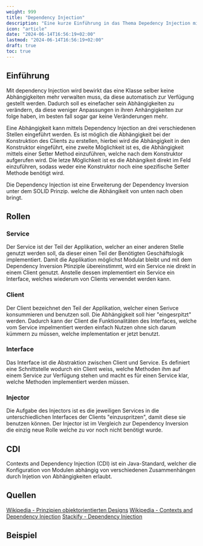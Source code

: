 ```yaml
---
weight: 999
title: "Dependency Injection"
description: "Eine kurze Einführung in das Thema Depedency Injection mit einem kleinen Java Beispiel"
icon: "article"
date: "2024-06-14T16:56:19+02:00"
lastmod: "2024-06-14T16:56:19+02:00"
draft: true
toc: true
---
```


## Einführung

Mit dependency Injection wird bewirkt das eine Klasse selber keine
Abhängigkeiten mehr verwalten muss, da diese automatisch zur Verfügung gestellt
werden. Dadurch soll es einefacher sein Abhängigkeiten zu verändern, da diese
weniger Anpassungen in ihren Anhängigkeiten zur folge haben, im besten fall
sogar gar keine Veränderungen mehr.

Eine Abhängigkeit kann mittels Dependency Injection an drei verschiedenen
Stellen eingeführt werden. Es ist möglich die Abhängigkeit bei der
Konstruktion des Clients zu erstellen, hierbei wird die Abhängigkeit in den
Konstruktor eingeführt, eine zweite Möglichkeit ist es, die Abhängigkeit mittels
einer Setter Method einzuführen, welche nach dem Konstruktor aufgerufen wird.
Die letze Möglichkeit ist es die Abhängikeit direkt im Feld einzuführen, sodass
weder eine Konstruktor noch eine spezifische Setter Methode benötigt wird.

Die Dependency Injection ist eine Erweiterung der Dependency Inversion unter dem
SOLID Prinzip. welche die Abhängikeit von unten nach oben bringt.

## Rollen

### Service

Der Service ist der Teil der Applikation, welcher an einer anderen Stelle
genutzt werden soll, da dieser einen Teil der Benötigten Geschäftslogik
implementiert. Damit die Applikation möglichst Modulat bleibt und mit dem
Dependency Inversion Ptinziple übereinstimmt, wird ein Service nie direkt in
einem Client genutzt. Anstelle dessen implementiert ein Service ein Interface,
welches wiederum von Clients verwendet werden kann.


### Client

Der Client bezeichnet den Teil der Applikation, welcher einen Serivce
konsummieren und benutzen soll. Die Abhängigkeit soll hier "eingesrpitzt"
werden. Dadurch kann der Client die Funktionalitäten des Interfaces, welche vom
Service impelmentiert werden einfach Nutzen ohne sich darum kümmern zu müssen,
welche implementation er jetzt benutzt.

### Interface

Das Interface ist die Abstraktion zwischen Client und Service. Es definiert eine
Schnittstelle wodurch ein Client weiss, welche Methoden ihm auf einem Service
zur Verfügung stehen und macht es für einen Service klar, welche Methoden
implementiert werden müssen.

### Injector

Die Aufgabe des Injectors ist es die jeweiligen Services in die
unterschiedlichen Interfaces der Clients "einzuspritzen", damit diese sie benutzen
können. Der Injector ist im Vergleich zur Dependency Inversion die einzig neue
Rolle welche zu vor noch nicht benötigt wurde.

## CDI

Contexts and Dependency Injection (CDI) ist ein Java-Standard, welcher die
Konfiguration von Modulen abhängig von verschiedenen Zusammenhängen durch
Injetion von Abhängigkeiten erlaubt.

## Quellen

[Wikipedia - Prinzipien objektorientierten Designs](https://de.wikipedia.org/wiki/Prinzipien_objektorientierten_Designs)
[Wikipedia - Contexts and Dependency Injection](https://de.wikipedia.org/wiki/Contexts_and_Dependency_Injection)
[Stackify - Dependency Injection](https://stackify.com/dependency-injection/)

## Beispiel

